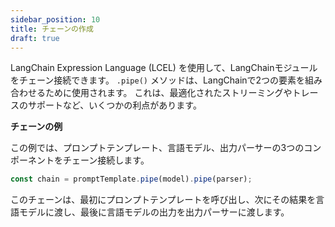 ```yaml
---
sidebar_position: 10
title: チェーンの作成
draft: true
---
```


LangChain Expression Language (LCEL) を使用して、LangChainモジュールをチェーン接続できます。
`.pipe()` メソッドは、LangChainで2つの要素を組み合わせるために使用されます。
これは、最適化されたストリーミングやトレースのサポートなど、いくつかの利点があります。

**チェーンの例**

この例では、プロンプトテンプレート、言語モデル、出力パーサーの3つのコンポーネントをチェーン接続します。

```javascript
const chain = promptTemplate.pipe(model).pipe(parser);
```

このチェーンは、最初にプロンプトテンプレートを呼び出し、次にその結果を言語モデルに渡し、最後に言語モデルの出力を出力パーサーに渡します。
